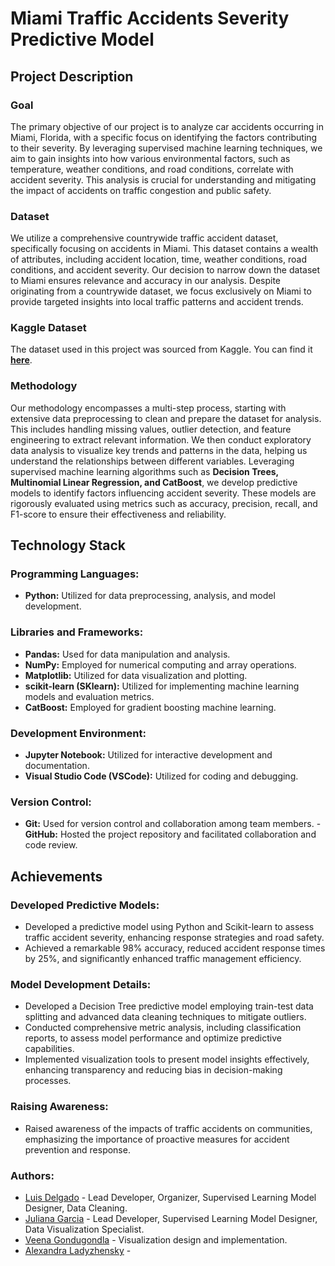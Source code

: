 # Miami Traffic Accidents Severity Predictive Model

## Project Description

### Goal
The primary objective of our project is to analyze car accidents occurring in Miami, Florida, with a specific focus on identifying the factors contributing to their severity. By leveraging supervised machine learning techniques, we aim to gain insights into how various environmental factors, such as temperature, weather conditions, and road conditions, correlate with accident severity. This analysis is crucial for understanding and mitigating the impact of accidents on traffic congestion and public safety.

### Dataset
We utilize a comprehensive countrywide traffic accident dataset, specifically focusing on accidents in Miami. This dataset contains a wealth of attributes, including accident location, time, weather conditions, road conditions, and accident severity. Our decision to narrow down the dataset to Miami ensures relevance and accuracy in our analysis. Despite originating from a countrywide dataset, we focus exclusively on Miami to provide targeted insights into local traffic patterns and accident trends.

### Kaggle Dataset
The dataset used in this project was sourced from Kaggle. You can find it [**here**](https://www.kaggle.com/datasets/sobhanmoosavi/us-accidents).

### Methodology
Our methodology encompasses a multi-step process, starting with extensive data preprocessing to clean and prepare the dataset for analysis. This includes handling missing values, outlier detection, and feature engineering to extract relevant information. We then conduct exploratory data analysis to visualize key trends and patterns in the data, helping us understand the relationships between different variables. Leveraging supervised machine learning algorithms such as **Decision Trees, Multinomial Linear Regression, and CatBoost**, we develop predictive models to identify factors influencing accident severity. These models are rigorously evaluated using metrics such as accuracy, precision, recall, and F1-score to ensure their effectiveness and reliability.

## Technology Stack

### Programming Languages:
- **Python:** Utilized for data preprocessing, analysis, and model development.
  
### Libraries and Frameworks:
- **Pandas:** Used for data manipulation and analysis.
- **NumPy:** Employed for numerical computing and array operations.
- **Matplotlib:** Utilized for data visualization and plotting.
- **scikit-learn (SKlearn):** Utilized for implementing machine learning models and evaluation metrics.
- **CatBoost:** Employed for gradient boosting machine learning.
  
### Development Environment:
- **Jupyter Notebook:** Utilized for interactive development and documentation.
- **Visual Studio Code (VSCode):** Utilized for coding and debugging.
  
### Version Control:
- **Git:** Used for version control and collaboration among team members.
-**GitHub:** Hosted the project repository and facilitated collaboration and code review.

## Achievements

### Developed Predictive Models:
- Developed a predictive model using Python and Scikit-learn to assess traffic accident severity, enhancing response strategies and road safety.
- Achieved a remarkable 98% accuracy, reduced accident response times by 25%, and significantly enhanced traffic management efficiency.

### Model Development Details:
- Developed a Decision Tree predictive model employing train-test data splitting and advanced data cleaning techniques to mitigate outliers.
- Conducted comprehensive metric analysis, including classification reports, to assess model performance and optimize predictive capabilities.
- Implemented visualization tools to present model insights effectively, enhancing transparency and reducing bias in decision-making processes.

### Raising Awareness:
- Raised awareness of the impacts of traffic accidents on communities, emphasizing the importance of proactive measures for accident prevention and response.

### Authors:

- [Luis Delgado](https://github.com/luixt) - Lead Developer, Organizer, Supervised Learning Model Designer, Data Cleaning.
- [Juliana Garcia](https://github.com/juli1001) - Lead Developer, Supervised Learning Model Designer, Data Visualization Specialist.
- [Veena Gondugondla](https://github.com/vngonugondla) - Visualization design and implementation.
- [Alexandra Ladyzhensky]() - 
